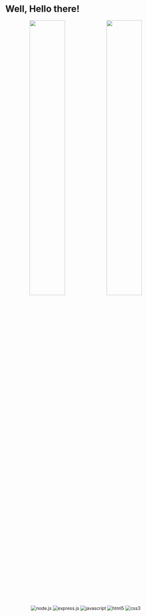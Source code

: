 # Well, Hello there!
<div align="center">
  <img width="47%" src="https://github-readme-stats.vercel.app/api?username=tcx42&show_icons=true&theme=dark" />
  <img width="47%" src="https://github-readme-stats.vercel.app/api/top-langs/?username=tcx42&layout=compact&theme=dark" />
 </div>
<!-- Source: https://github.com/anuraghazra/github-readme-stats -->
<div align="center">
  <img alt="node.js" src="https://img.shields.io/badge/node.js-6DA55F?style=for-the-badge&logo=node.js&logoColor=white" />
  <img alt="express.js" src="https://img.shields.io/badge/express.js-%23404d59.svg?style=for-the-badge&logo=express&logoColor=%2361DAFB" />
  <img alt="javascript" src="https://img.shields.io/badge/javascript-%23323330.svg?style=for-the-badge&logo=javascript&logoColor=%23F7DF1E" />
  <img alt="html5" src="https://img.shields.io/badge/html5-%23E34F26.svg?style=for-the-badge&logo=html5&logoColor=white" />
  <img alt="css3" src="https://img.shields.io/badge/css3-%231572B6.svg?style=for-the-badge&logo=css3&logoColor=white" />
</div>
<!-- Source: https://github.com/Ileriayo/markdown-badges -->

